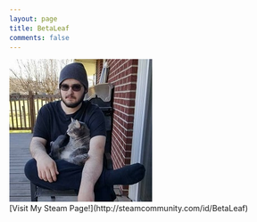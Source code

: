 ```yaml
---
layout: page
title: BetaLeaf
comments: false
---
```

<img src="avatar.jpg">
<br>
[Visit My Steam Page!](http://steamcommunity.com/id/BetaLeaf)